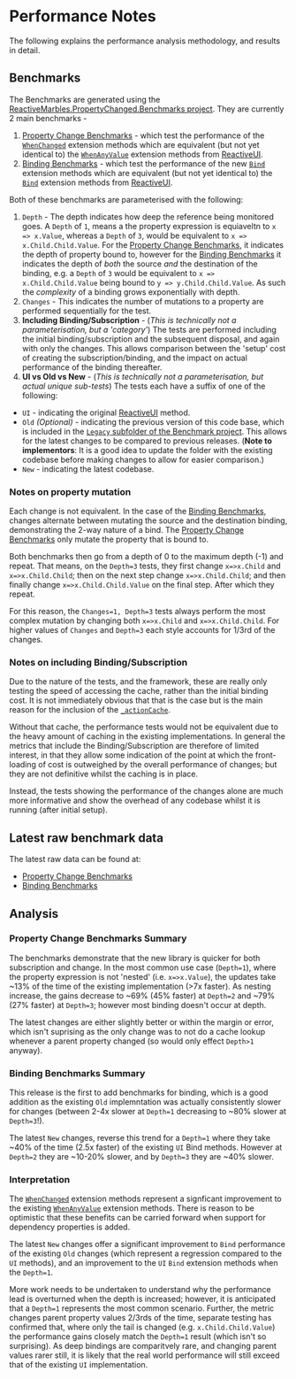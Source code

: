 # Performance Notes

The following explains the performance analysis methodology, and results in detail.

## Benchmarks

The Benchmarks are generated using the [ReactiveMarbles.PropertyChanged.Benchmarks project](/src/ReactiveMarbles.PropertyChanged.Benchmarks).  They are currently 2 main benchmarks -
1. [Property Change Benchmarks](/src/ReactiveMarbles.PropertyChanged.Benchmarks/PropertyChangesBenchmarks.cs) - which test the performance of the [`WhenChanged`](/src/ReactiveMarbles.PropertyChanged/NotifyPropertyChangedExtensions.cs) extension methods which are equivalent (but not yet identical to) the [`WhenAnyValue`](https://github.com/reactiveui/ReactiveUI/blob/main/src/ReactiveUI/VariadicTemplates.tt) extension methods from [ReactiveUI](https://github.com/reactiveui/ReactiveUI).
2. [Binding Benchmarks](/src/ReactiveMarbles.PropertyChanged.Benchmarks/BindBenchmarks.cs) - which test the performance of the new [`Bind`](/src/ReactiveMarbles.PropertyChanged/BindExtensions.cs) extension methods which are equivalent (but not yet identical to) the [`Bind`](https://github.com/reactiveui/ReactiveUI/blob/main/src/ReactiveUI/Bindings/Property/PropertyBindingMixins.cs) extension methods from [ReactiveUI](https://github.com/reactiveui/ReactiveUI).

Both of these benchmarks are parameterised with the following:
1. `Depth` - The depth indicates how deep the reference being monitored goes.  A `Depth` of `1`, means a the property expression is equiaveltn to `x => x.Value`, whereas a `Depth` of `3`, would be equivalent to `x => x.Child.Child.Value`.  For the [Property Change Benchmarks](/src/ReactiveMarbles.PropertyChanged.Benchmarks/PropertyChangesBenchmarks.cs), it indicates the depth of property bound to, however for the [Binding Benchmarks](/src/ReactiveMarbles.PropertyChanged.Benchmarks/BindBenchmarks.cs) it indicates the depth of _both_ the source _and_ the destination of the binding, e.g. a `Depth` of `3` would be equivalent to `x => x.Child.Child.Value` being bound to `y => y.Child.Child.Value`.  As such the _complexity_ of a binding grows exponentially with depth.
2. `Changes` - This indicates the number of mutations to a property are performed sequentially for the test.
3. **Including Binding/Subscription** - (_This is technically not a parameterisation, but a 'category'_)  The tests are performed including the initial binding/subscription and the subsequent disposal, and again with only the changes.  This allows comparison between the 'setup' cost of creating the subscription/binding, and the impact on actual performance of the binding thereafter.
4. **UI vs Old vs New** - (_This is technically not a parameterisation, but actual unique sub-tests_)  The tests each have a suffix of one of the following:
  * `UI` - indicating the original [ReactiveUI](https://github.com/reactiveui/ReactiveUI) method.
  * `Old` _(Optional)_ - indicating the previous version of this code base, which is included in the [`Legacy` subfolder of the Benchmark project](/src/ReactiveMarbles.PropertyChanged.Benchmarks/Legacy).  This allows for the latest changes to be compared to previous releases. (**Note to implementors**:  It is a good idea to update the folder with the existing codebase before making changes to allow for easier comparison.)
  * `New` - indicating the latest codebase.

### Notes on property mutation
Each change is not equivalent.  In the case of the [Binding Benchmarks](/src/ReactiveMarbles.PropertyChanged.Benchmarks/BindBenchmarks.cs), changes alternate between mutating the source and the destination binding, demonstrating the 2-way nature of a bind.  The [Property Change Benchmarks](/src/ReactiveMarbles.PropertyChanged.Benchmarks/PropertyChangesBenchmarks.cs) only mutate the property that is bound to.

Both benchmarks then go from a depth of 0 to the maximum depth (-1) and repeat.  That means, on the `Depth=3` tests, they first change `x=>x.Child` and `x=>x.Child.Child`; then on the next step change `x=>x.Child.Child`; and then finally change `x=>x.Child.Child.Value` on the final step.  After which they repeat.

For this reason, the `Changes=1, Depth=3` tests always perform the most complex mutation by changing both `x=>x.Child` and `x=>x.Child.Child`.  For higher values of `Changes` and `Depth=3` each style accounts for 1/3rd of the changes.

### Notes on including Binding/Subscription
Due to the nature of the tests, and the framework, these are really only testing the speed of accessing the cache, rather than the initial binding cost.  It is not immediately obvious that that is the case but is the main reason for the inclusion of the [`_actionCache`](/src/ReactiveMarbles.PropertyChanged/ExpressionExtensions.cs#L15-L16).

Without that cache, the performance tests would not be equivalent due to the heavy amount of caching in the existing implementations.  In general the metrics that include the Binding/Subscription are therefore of limited interest, in that they allow some indication of the point at which the front-loading of cost is outweighed by the overall performance of changes; but they are not definitive whilst the caching is in place.

Instead, the tests showing the performance of the changes alone are much more informative and show the overhead of any codebase whilst it is running (after initial setup).

## Latest raw benchmark data

The latest raw data can be found at:

* [Property Change Benchmarks](ReactiveMarbles.PropertyChanged.Benchmarks.PropertyChangesBenchmarks-report-github.md)
* [Binding Benchmarks](ReactiveMarbles.PropertyChanged.Benchmarks.BindBenchmarks-report-github.md)

## Analysis


### Property Change Benchmarks Summary

The benchmarks demonstrate that the new library is quicker for both subscription and change.  In the most common use case (`Depth=1`), where the property expression is not 'nested' (i.e. `x=>x.Value`), the updates take ~13% of the time of the existing implementation (>7x faster).  As nesting increase, the gains decrease to ~69% (45% faster) at `Depth=2` and ~79% (27% faster) at `Depth=3`; however most binding doesn't occur at depth.

The latest changes are either slightly better or within the margin or error, which isn't suprising as the only change was to not do a cache lookup whenever a parent property changed (so would only effect `Depth>1` anyway).


### Binding Benchmarks Summary

This release is the first to add benchmarks for binding, which is a good addition as the existing `Old` implemntation was actually consistently slower for changes (between 2-4x slower at `Depth=1` decreasing to ~80% slower at `Depth=3`!).

The latest `New` changes, reverse this trend for a `Depth=1` where they take ~40% of the time (2.5x faster) of the existing `UI` Bind methods.  However at `Depth=2` they are ~10-20% slower, and by `Depth=3` they are ~40% slower.

### Interpretation

The [`WhenChanged`](/src/ReactiveMarbles.PropertyChanged/NotifyPropertyChangedExtensions.cs) extension methods represent a signficant improvement to the existing [`WhenAnyValue`](https://github.com/reactiveui/ReactiveUI/blob/main/src/ReactiveUI/VariadicTemplates.tt) extension methods.  There is reason to be optimistic that these benefits can be carried forward when support for dependency properties is added.

The latest `New` changes offer a significant improvement to `Bind` performance of the existing `Old` changes (which represent a regression compared to the `UI` methods), and an improvement to the `UI` `Bind` extension methods when the `Depth=1`.  

More work needs to be undertaken to understand why the performance lead is overturned when the depth is increased; however, it is anticipated that a `Depth=1` represents the most common scenario.  Further, the metric changes parent property values 2/3rds of the time, separate testing has confirmed that, where only the tail is changed (e.g. `x.Child.Child.Value`) the performance gains closely match the `Depth=1` result (which isn't so surprising).  As deep bindings are comparitvely rare, and changing parent values rarer still, it is likely that the real world performance will still exceed that of the existing `UI` implementation.